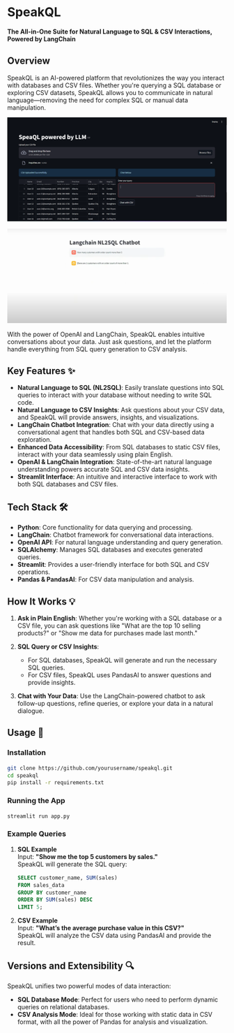 
# SpeakQL  
**The All-in-One Suite for Natural Language to SQL & CSV Interactions, Powered by LangChain**

## Overview 

SpeakQL is an AI-powered platform that revolutionizes the way you interact with databases and CSV files. Whether you're querying a SQL database or exploring CSV datasets, SpeakQL allows you to communicate in natural language—removing the need for complex SQL or manual data manipulation.

![Alt Text](Image1.png)

![Alt Text](Image2.png)

With the power of OpenAI and LangChain, SpeakQL enables intuitive conversations about your data. Just ask questions, and let the platform handle everything from SQL query generation to CSV analysis.

## Key Features ✨
- **Natural Language to SQL (NL2SQL)**: Easily translate questions into SQL queries to interact with your database without needing to write SQL code.
- **Natural Language to CSV Insights**: Ask questions about your CSV data, and SpeakQL will provide answers, insights, and visualizations.
- **LangChain Chatbot Integration**: Chat with your data directly using a conversational agent that handles both SQL and CSV-based data exploration.
- **Enhanced Data Accessibility**: From SQL databases to static CSV files, interact with your data seamlessly using plain English.
- **OpenAI & LangChain Integration**: State-of-the-art natural language understanding powers accurate SQL and CSV data insights.
- **Streamlit Interface**: An intuitive and interactive interface to work with both SQL databases and CSV files.

## Tech Stack 🛠️
- **Python**: Core functionality for data querying and processing.
- **LangChain**: Chatbot framework for conversational data interactions.
- **OpenAI API**: For natural language understanding and query generation.
- **SQLAlchemy**: Manages SQL databases and executes generated queries.
- **Streamlit**: Provides a user-friendly interface for both SQL and CSV operations.
- **Pandas & PandasAI**: For CSV data manipulation and analysis.
  
## How It Works 💡

1. **Ask in Plain English**: Whether you're working with a SQL database or a CSV file, you can ask questions like "What are the top 10 selling products?" or "Show me data for purchases made last month."
   
2. **SQL Query or CSV Insights**: 
   - For SQL databases, SpeakQL will generate and run the necessary SQL queries.
   - For CSV files, SpeakQL uses PandasAI to answer questions and provide insights.

3. **Chat with Your Data**: Use the LangChain-powered chatbot to ask follow-up questions, refine queries, or explore your data in a natural dialogue.

## Usage 🔧

### Installation

```bash
git clone https://github.com/yourusername/speakql.git
cd speakql
pip install -r requirements.txt
```

### Running the App

```bash
streamlit run app.py
```

### Example Queries

1. **SQL Example**  
   Input: **"Show me the top 5 customers by sales."**  
   SpeakQL will generate the SQL query:
   ```sql
   SELECT customer_name, SUM(sales) 
   FROM sales_data 
   GROUP BY customer_name 
   ORDER BY SUM(sales) DESC 
   LIMIT 5;
   ```

2. **CSV Example**  
   Input: **"What’s the average purchase value in this CSV?"**  
   SpeakQL will analyze the CSV data using PandasAI and provide the result.

## Versions and Extensibility 🔍

SpeakQL unifies two powerful modes of data interaction:
- **SQL Database Mode**: Perfect for users who need to perform dynamic queries on relational databases.
- **CSV Analysis Mode**: Ideal for those working with static data in CSV format, with all the power of Pandas for analysis and visualization.

